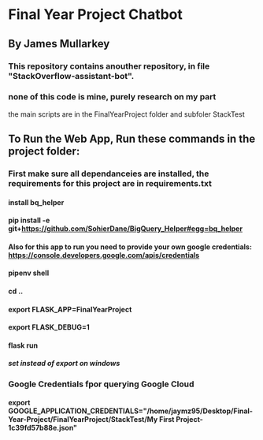# Final Year Project Chatbot
## By James Mullarkey

### This repository contains anouther repository, in file "StackOverflow-assistant-bot".
### none of this code is mine, purely research on my part

the main scripts are in the FinalYearProject folder and subfoler StackTest


## To Run the Web App, Run these commands in the project folder:
### First make sure all dependanceies are installed, the requirements for this project are in requirements.txt

#### install bq_helper
#### pip install -e git+https://github.com/SohierDane/BigQuery_Helper#egg=bq_helper

#### Also for this app to run you need to provide your own google credentials: https://console.developers.google.com/apis/credentials

#### pipenv shell
#### cd ..
#### export FLASK_APP=FinalYearProject
#### export FLASK_DEBUG=1
#### flask run

##### set instead of export on windows


### Google Credentials fpor querying Google Cloud
#### export GOOGLE_APPLICATION_CREDENTIALS="/home/jaymz95/Desktop/Final-Year-Project/FinalYearProject/StackTest/My First Project-1c39fd57b88e.json"

